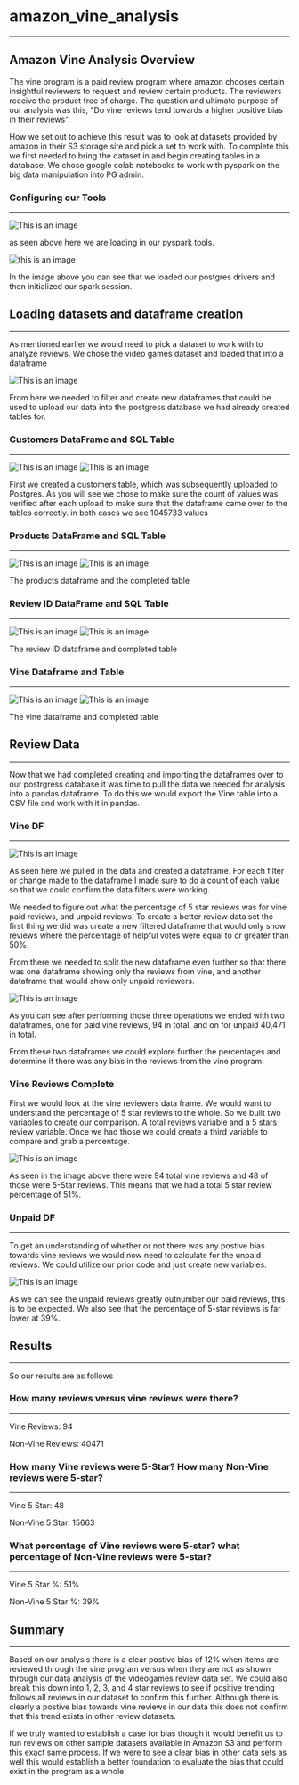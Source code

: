 # amazon_vine_analysis
______________________

## Amazon Vine Analysis Overview
The vine program is a paid review program where amazon chooses certain insightful reviewers to request and review certain products. The reviewers receive the product free of charge. The question and ultimate purpose of our analysis was this, "Do vine reviews tend towards a higher positive bias in their reviews".

How we set out to achieve this result was to look at datasets provided by amazon in their S3 storage site and pick a set to work with. 
To complete this we first needed to bring the dataset in and begin creating tables in a database. We chose google colab notebooks to work with pyspark on the big data manipulation into PG admin. 

### Configuring our Tools
__________________________
![This is an image](https://github.com/Bren42/amazon_vine_analysis/blob/main/images/pyspark_init.png)

as seen above here we are loading in our pyspark tools.

![this is an image](https://github.com/Bren42/amazon_vine_analysis/blob/main/images/postgres_pyspark_init.png)

In the image above you can see that we loaded our postgres drivers and then initialized our spark session.

## Loading datasets and dataframe creation
___________________________________________

As mentioned earlier we would need to pick a dataset to work with to analyze reviews. We chose the video games dataset and loaded that into a dataframe

![This is an image](https://github.com/Bren42/amazon_vine_analysis/blob/main/images/amazon_vg_dataset.png)

From here we needed to filter and create new dataframes that could be used to upload our data into the postgress database we had already created tables for. 

### Customers DataFrame and SQL Table
_____________________________________
![This is an image](https://github.com/Bren42/amazon_vine_analysis/blob/main/images/customers_table.png) ![This is an image](https://github.com/Bren42/amazon_vine_analysis/blob/main/images/customers_table_pg.png)

First we created a customers table, which was subsequently uploaded to Postgres. As you will see we chose to make sure the count of values was verified after each upload to make sure that the dataframe came over to the tables correctly. in both cases we see 1045733 values

### Products DataFrame and SQL Table
____________________________________

![This is an image](https://github.com/Bren42/amazon_vine_analysis/blob/main/images/products_df.png) ![This is an image](https://github.com/Bren42/amazon_vine_analysis/blob/main/images/products_table.png)

The products dataframe and the completed table

### Review ID DataFrame and SQL Table
_____________________________________

![This is an image](https://github.com/Bren42/amazon_vine_analysis/blob/main/images/review_id_df.png) ![This is an image](https://github.com/Bren42/amazon_vine_analysis/blob/main/images/review_id_table.png)

The review ID dataframe and completed table

### Vine Dataframe and Table
____________________________

![This is an image](https://github.com/Bren42/amazon_vine_analysis/blob/main/images/vine_df.png) ![This is an image](https://github.com/Bren42/amazon_vine_analysis/blob/main/images/vine_table.png)

The vine dataframe and completed table

## Review Data
______________

Now that we had completed creating and importing the dataframes over to our postrgress database it was time to pull the data we needed for analysis into a pandas dataframe. To do this we would export the Vine table into a CSV file and work with it in pandas.

### Vine DF
__________
![This is an image](https://github.com/Bren42/amazon_vine_analysis/blob/main/images/vine_df_count.png)

As seen here we pulled in the data and created a dataframe. For each filter or change made to the dataframe I made sure to do a count of each value so that we could confirm the data filters were working. 

We needed to figure out what the percentage of 5 star reviews was for vine paid reviews, and unpaid reviews. To create a better review data set the first thing we did was create a new filtered dataframe that would only show reviews where the percentage of helpful votes were equal to or greater than 50%. 

From there we needed to split the new dataframe even further so that there was one dataframe showing only the reviews from vine, and another dataframe that would show only unpaid reviewers.

![This is an image](https://github.com/Bren42/amazon_vine_analysis/blob/main/images/greater_50_vinesplit.png)

As you can see after performing those three operations we ended with two dataframes, one for paid vine reviews, 94 in total, and on for unpaid 40,471 in total.

From these two dataframes we could explore further the percentages and determine if there was any bias in the reviews from the vine program.

### Vine Reviews Complete
First we would look at the vine reviewers data frame. We would want to understand the percentage of 5 star reviews to the whole. So we built two variables to create our comparison. A total reviews variable and a 5 stars review variable. Once we had those we could create a third variable to compare and grab a percentage.

![This is an image](https://github.com/Bren42/amazon_vine_analysis/blob/main/images/vine_complete.png)

As seen in the image above there were 94 total vine reviews and 48 of those were 5-Star reviews. This means that we had a total 5 star review percentage of 51%.



### Unpaid DF
_____________

To get an understanding of whether or not there was any postive bias towards vine reviews we would now need to calculate for the unpaid reviews. We could utilize our prior code and just create new variables.

![This is an image](https://github.com/Bren42/amazon_vine_analysis/blob/main/images/unpaid_complete.png)

As we can see the unpaid reviews greatly outnumber our paid reviews, this is to be expected. We also see that the percentage of 5-star reviews is far lower at 39%.


## Results
__________

So our results are as follows

 ### How many reviews versus vine reviews were there?
 ________________________________________________
 Vine Reviews: 94
 
 Non-Vine Reviews: 40471
 
 
 ### How many Vine reviews were 5-Star? How many Non-Vine reviews were 5-star?
 _________________________________________________________________________
 
Vine 5 Star: 48

Non-Vine 5 Star: 15663


### What percentage of Vine reviews were 5-star? what percentage of Non-Vine reviews were 5-star?
_________________________________________________________________________________________________
Vine 5 Star %: 51%

Non-Vine 5 Star %: 39%


## Summary
__________

Based on our analysis there is a clear postive bias of 12% when items are reviewed through the vine program versus when they are not as shown through our data analysis of the videogames review data set. We could also break this down into 1, 2, 3, and 4 star reviews to see if positive trending follows all reviews in our dataset to confirm this further. Although there is clearly a postive bias towards vine reviews in our data this does not confirm that this trend exists in other review datasets.

If we truly wanted to establish a case for bias though it would benefit us to run reviews on other sample datasets available in Amazon S3 and perform this exact same process. If we were to see a clear bias in other data sets as well this would establish a better foundation to evaluate the bias that could exist in the program as a whole.
